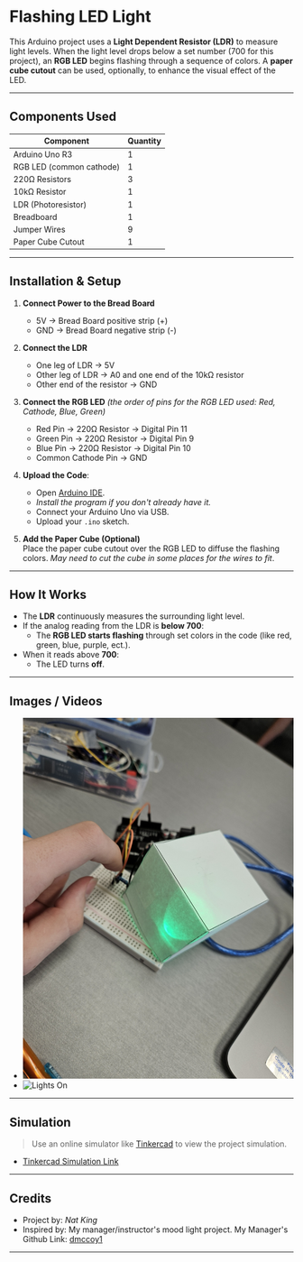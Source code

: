 # Flashing LED Light

This Arduino project uses a **Light Dependent Resistor (LDR)** to measure light levels. When the light level drops below a set number (700 for this project), an **RGB LED** begins flashing through a sequence of colors. A **paper cube cutout** can be used, optionally, to enhance the visual effect of the LED.

---

## Components Used

| Component             | Quantity |
|----------------------|----------|
| Arduino Uno R3       | 1        |
| RGB LED (common cathode) | 1    |
| 220Ω Resistors        | 3        |
| 10kΩ Resistor         | 1        |
| LDR (Photoresistor)   | 1        |
| Breadboard           | 1        |
| Jumper Wires         | 9      |
| Paper Cube Cutout | 1 |

---

## Installation & Setup

1. **Connect Power to the Bread Board**
   - 5V → Bread Board positive strip (+)
   - GND → Bread Board negative strip (-)

1. **Connect the LDR**  
   - One leg of LDR → 5V  
   - Other leg of LDR → A0 and one end of the 10kΩ resistor  
   - Other end of the resistor → GND  

2. **Connect the RGB LED** *(the order of pins for the RGB LED used: Red, Cathode, Blue, Green)* 
   - Red Pin → 220Ω Resistor → Digital Pin 11  
   - Green Pin → 220Ω Resistor → Digital Pin 9  
   - Blue Pin → 220Ω Resistor → Digital Pin 10  
   - Common Cathode Pin → GND

3. **Upload the Code**:
   - Open [Arduino IDE](https://www.arduino.cc/en/software/).
   - *Install the program if you don't already have it.*
   - Connect your Arduino Uno via USB.
   - Upload your `.ino` sketch.

4. **Add the Paper Cube (Optional)**  
   Place the paper cube cutout over the RGB LED to diffuse the flashing colors. *May need to cut the cube in some places for the wires to fit*.

---

## How It Works

- The **LDR** continuously measures the surrounding light level.
- If the analog reading from the LDR is **below 700**:
  - The **RGB LED starts flashing** through set colors in the code (like red, green, blue, purple, ect.).
- When it reads above **700**:
  - The LED turns **off**.

---

## Images / Videos

- ![Lights On](1000002871.jpg)
- ![Lights On]()

---

## Simulation

> Use an online simulator like [Tinkercad](https://www.tinkercad.com/) to view the project simulation.

- [Tinkercad Simulation Link](https://www.tinkercad.com/things/5i3UnPZWMWp-mood-light-nat?sharecode=4IkUhLk60JT4a3moR9Q4A7Ld3d45VGpm4YomhAr9dv4)

---

## Credits

- Project by: *Nat King*
- Inspired by: My manager/instructor's mood light project.
  My Manager's Github Link: [dmccoy1](https://github.com/dmccoy1)
---
